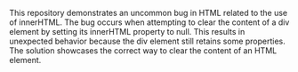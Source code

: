 This repository demonstrates an uncommon bug in HTML related to the use of innerHTML. The bug occurs when attempting to clear the content of a div element by setting its innerHTML property to null.  This results in unexpected behavior because the div element still retains some properties. The solution showcases the correct way to clear the content of an HTML element.